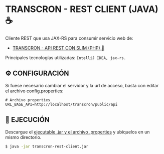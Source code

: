 # TRANSCRON - REST CLIENT (JAVA) ☕

Cliente REST que usa JAX-RS para consumir servicio web de: 
- [TRANSCRON - API REST CON SLIM (PHP) 🐘](https://github.com/jkr115/transcron-rest-slim-php)

Principales tecnologías utilizadas: `IntelliJ IDEA, jax-rs.`

## :gear: CONFIGURACIÓN

Si fuese necesario cambiar el servidor y la url de acceso, basta con editar el archivo config.properties:

```
# Archivo properties
URL_BASE_API=http://localhost/transcron/public/api
```

## :runner: EJECUCIÓN

Descargue el [ejecutable .jar y el archivo .properties](https://github.com/jkr115/transcron-java-rest-client/releases/tag/0.1)  y ubíquelos en un mismo directorio.

```bash
$ java -jar transcron-rest-client.jar
```
